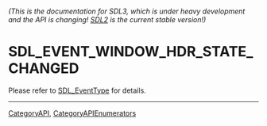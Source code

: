 ###### (This is the documentation for SDL3, which is under heavy development and the API is changing! [SDL2](https://wiki.libsdl.org/SDL2/) is the current stable version!)
# SDL_EVENT_WINDOW_HDR_STATE_CHANGED

Please refer to [SDL_EventType](SDL_EventType) for details.

----
[CategoryAPI](CategoryAPI), [CategoryAPIEnumerators](CategoryAPIEnumerators)

